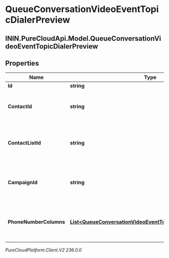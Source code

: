 # QueueConversationVideoEventTopicDialerPreview

## ININ.PureCloudApi.Model.QueueConversationVideoEventTopicDialerPreview

## Properties

|Name | Type | Description | Notes|
|------------ | ------------- | ------------- | -------------|
| **Id** | **string** |  | [optional] |
| **ContactId** | **string** | The contact associated with this preview data pop | [optional] |
| **ContactListId** | **string** | The contactList associated with this preview data pop. | [optional] |
| **CampaignId** | **string** | The campaignId associated with this preview data pop. | [optional] |
| **PhoneNumberColumns** | [**List&lt;QueueConversationVideoEventTopicPhoneNumberColumn&gt;**](QueueConversationVideoEventTopicPhoneNumberColumn) | The phone number columns associated with this campaign | [optional] |



_PureCloudPlatform.Client.V2 236.0.0_
